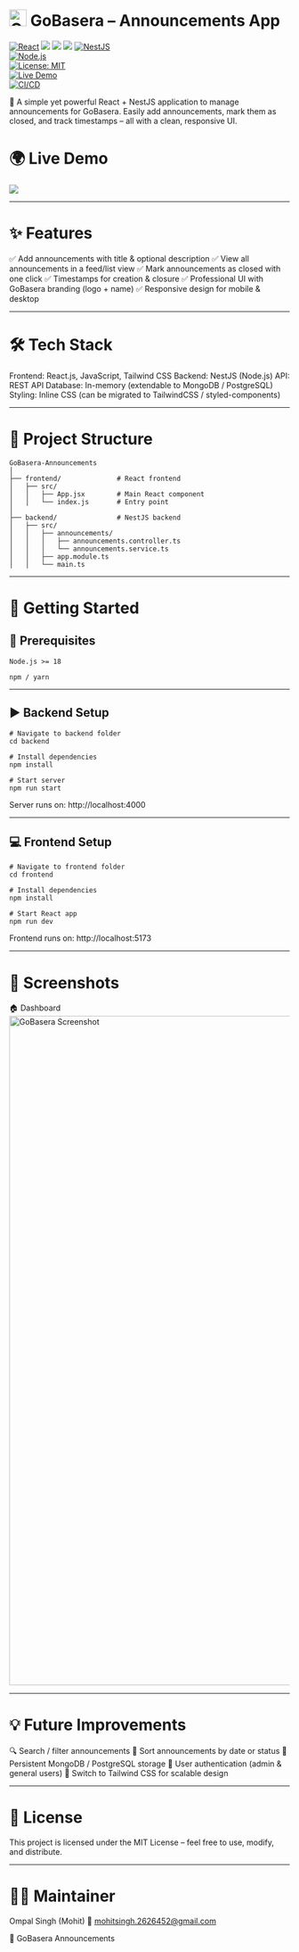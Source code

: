 # <img width="31" height="30" alt="GoBasera Logo" src="https://github.com/user-attachments/assets/5b2b96d0-bb6f-4e03-b9f3-b841bd3cfc8c" /> GoBasera – Announcements App  

[![React](https://img.shields.io/badge/Frontend-React.js-61DBFB?logo=react&logoColor=white)](https://react.dev/)
  <img src="https://img.shields.io/badge/JavaScript-F7DF1E?style=for-the-badge&logo=javascript&logoColor=black" />
  <img src="https://img.shields.io/badge/VSCode-0078D7?style=for-the-badge&logo=visual-studio-code&logoColor=white" />
  <img src="https://img.shields.io/badge/GitHub-181717?style=for-the-badge&logo=github&logoColor=white" />
[![NestJS](https://img.shields.io/badge/Backend-NestJS-E0234E?logo=nestjs&logoColor=white)](https://nestjs.com/)  
[![Node.js](https://img.shields.io/badge/Runtime-Node.js-339933?logo=node.js&logoColor=white)](https://nodejs.org/)  
[![License: MIT](https://img.shields.io/badge/License-MIT-yellow.svg)](LICENSE)  
[![Live Demo](https://img.shields.io/badge/Demo-Live-green?logo=vercel)](https://gobasera-f.vercel.app/)  
[![CI/CD](https://github.com/ompal-singh/GoBasera-Announcements/actions/workflows/ci.yml/badge.svg)](https://github.com/ompal-singh/GoBasera-Announcements/actions)


📢 A simple yet powerful React + NestJS application to manage announcements for GoBasera.
Easily add announcements, mark them as closed, and track timestamps – all with a clean, responsive UI.

# 🌍 Live Demo
  <a href="[https://gobasera-f.vercel.app/](https://gobasera-f.vercel.app/)/" target="_blank">
    <img src="https://img.shields.io/badge/Live-Demo-brightgreen?style=for-the-badge&logo=google-chrome&logoColor=white" />
  </a>


---

# ✨ Features

✅ Add announcements with title & optional description
✅ View all announcements in a feed/list view
✅ Mark announcements as closed with one click
✅ Timestamps for creation & closure
✅ Professional UI with GoBasera branding (logo + name)
✅ Responsive design for mobile & desktop

---

# 🛠️ Tech Stack

Frontend: React.js, JavaScript, Tailwind CSS
Backend: NestJS (Node.js)
API: REST API
Database: In-memory (extendable to MongoDB / PostgreSQL)
Styling: Inline CSS (can be migrated to TailwindCSS / styled-components)

---

# 📂 Project Structure

```
GoBasera-Announcements
│
├── frontend/              # React frontend
│   ├── src/
│   │   ├── App.jsx        # Main React component
│   │   └── index.js       # Entry point
│
├── backend/               # NestJS backend
│   ├── src/
│   │   ├── announcements/
│   │   │   ├── announcements.controller.ts
│   │   │   └── announcements.service.ts
│   │   ├── app.module.ts
│   │   └── main.ts
```

---

# 🔧 Getting Started

## 📌 Prerequisites
```
Node.js >= 18

npm / yarn
```
---

## ▶️ Backend Setup

```
# Navigate to backend folder
cd backend

# Install dependencies
npm install

# Start server
npm run start
```

Server runs on: http://localhost:4000

---

## 💻 Frontend Setup

```
# Navigate to frontend folder
cd frontend

# Install dependencies
npm install

# Start React app
npm run dev
```

Frontend runs on: http://localhost:5173

---

# 📸 Screenshots

🏠 Dashboard
<img width="1920" height="1200" alt="GoBasera Screenshot" src="https://github.com/user-attachments/assets/bfe72a55-8dea-4f40-9e41-ac44f4997923" />

---

# 💡 Future Improvements

🔍 Search / filter announcements
📅 Sort announcements by date or status
💾 Persistent MongoDB / PostgreSQL storage
🔐 User authentication (admin & general users)
🎨 Switch to Tailwind CSS for scalable design

---

# 📄 License

This project is licensed under the MIT License – feel free to use, modify, and distribute.

---

# 👨‍💻 Maintainer

Ompal Singh (Mohit)
📧 mohitsingh.2626452@gmail.com

🔗 GoBasera Announcements

